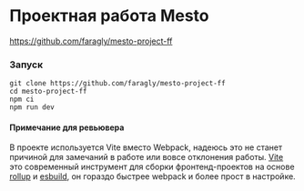 # Проектная работа Mesto

https://github.com/faragly/mesto-project-ff

### Запуск

```
git clone https://github.com/faragly/mesto-project-ff
cd mesto-project-ff
npm ci
npm run dev
```

#### Примечание для ревьювера

В проекте используется Vite вместо Webpack, надеюсь это не станет причиной для замечаний в работе или вовсе отклонения работы. [Vite](https://vite.dev/) это современный инструмент для сборки фронтенд-проектов на основе [rollup](https://rollupjs.org/) и [esbuild](https://esbuild.github.io/), он гораздо быстрее webpack и более прост в настройке.